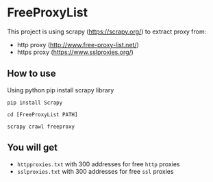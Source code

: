 # FreeProxyList
This project is using scrapy (https://scrapy.org/) to extract proxy from:
- http proxy (http://www.free-proxy-list.net/)
- https proxy (https://www.sslproxies.org/)

## How to use
Using python pip install scrapy library
```
pip install Scrapy

cd [FreeProxyList PATH]

scrapy crawl freeproxy
```

## You will get
- `httpproxies.txt` with 300 addresses for free `http` proxies
- `sslproxies.txt` with 300 addresses for free `ssl` proxies
